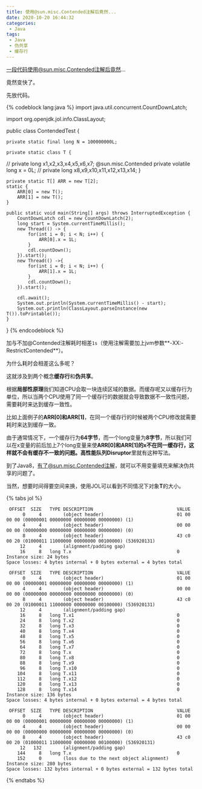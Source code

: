 ```yaml
---
title: 使用@sun.misc.Contended注解后竟然...
date: 2020-10-20 16:44:32
categories:
 - Java
tags:
 - Java
 - 伪共享
 - 缓存行
---
```


一段代码使用@sun.misc.Contended注解后竟然...

<!-- more -->

竟然变快了。

先放代码。

{% codeblock lang:java %}
import java.util.concurrent.CountDownLatch;

import org.openjdk.jol.info.ClassLayout;

public class ContendedTest {
	
	private static final long N = 100000000L;
	
	private static class T {
//		private long x1,x2,x3,x4,x5,x6,x7;
		@sun.misc.Contended
		private volatile long x = 0L;
//		private long x8,x9,x10,x11,x12,x13,x14;
	}
	

	private static T[] ARR = new T[2];
	static {
		ARR[0] = new T();
		ARR[1] = new T();
	}
	
	public static void main(String[] args) throws InterruptedException {
		CountDownLatch cdl = new CountDownLatch(2);
		long start = System.currentTimeMillis();
		new Thread(() -> {
			for(int i = 0; i < N; i++) {
				ARR[0].x = 1L;
			}
			cdl.countDown();
		}).start();
		new Thread(() ->{
			for(int i = 0; i < N; i++) {
				ARR[1].x = 1L;
			}
			cdl.countDown();
		}).start();
		
		cdl.await();
		System.out.println(System.currentTimeMillis() - start);
		System.out.println(ClassLayout.parseInstance(new T()).toPrintable());
	}

}
{% endcodeblock %}

加与不加@Contended注解耗时相差`1s`（使用注解需要加上jvm参数**-XX:-RestrictContended**）。

为什么耗时会相差这么多呢？

这就涉及到两个概念**缓存行**和**伪共享**。

根据**局部性原理**我们知道CPU会取一块连续区域的数据。而缓存呢又以缓存行为单位，所以当两个CPU使用了同一个缓存行的数据就会导致数据不一致性问题，需要耗时来达到缓存一致性。

比如上面例子的**ARR[0]**和**ARR[1]**，在同一个缓存行的时候被两个CPU修改就需要耗时来达到缓存一致。

由于通常情况下，一个缓存行为**64字节**，而一个long变量为**8字节**，所以我们可以在x变量的前后加上7个long变量来使**ARR[0]**和**ARR[1]**的x不在同一缓存行，这样就不会有缓存不一致的问题。高性能队列**Disruptor**里就有这种写法。

到了Java8，有了@sun.misc.Contended注解，就可以不用变量填充来解决伪共享的问题了。

当然，想要时间得要空间来换，使用JOL可以看到不同情况下对象**T**的大小。

{% tabs jol %}

<!-- tab 无处理 -->

```
 OFFSET  SIZE   TYPE DESCRIPTION                               VALUE
      0     4        (object header)                           01 00 00 00 (00000001 00000000 00000000 00000000) (1)
      4     4        (object header)                           00 00 00 00 (00000000 00000000 00000000 00000000) (0)
      8     4        (object header)                           43 c0 00 20 (01000011 11000000 00000000 00100000) (536920131)
     12     4        (alignment/padding gap)                  
     16     8   long T.x                                       0
Instance size: 24 bytes
Space losses: 4 bytes internal + 0 bytes external = 4 bytes total
```

<!-- endtab -->

<!-- tab 变量填充 -->

```
 OFFSET  SIZE   TYPE DESCRIPTION                               VALUE
      0     4        (object header)                           01 00 00 00 (00000001 00000000 00000000 00000000) (1)
      4     4        (object header)                           00 00 00 00 (00000000 00000000 00000000 00000000) (0)
      8     4        (object header)                           43 c0 00 20 (01000011 11000000 00000000 00100000) (536920131)
     12     4        (alignment/padding gap)                  
     16     8   long T.x1                                      0
     24     8   long T.x2                                      0
     32     8   long T.x3                                      0
     40     8   long T.x4                                      0
     48     8   long T.x5                                      0
     56     8   long T.x6                                      0
     64     8   long T.x7                                      0
     72     8   long T.x                                       0
     80     8   long T.x8                                      0
     88     8   long T.x9                                      0
     96     8   long T.x10                                     0
    104     8   long T.x11                                     0
    112     8   long T.x12                                     0
    120     8   long T.x13                                     0
    128     8   long T.x14                                     0
Instance size: 136 bytes
Space losses: 4 bytes internal + 0 bytes external = 4 bytes total
```

<!-- endtab -->

<!-- tab 注解 -->

```
 OFFSET  SIZE   TYPE DESCRIPTION                               VALUE
      0     4        (object header)                           01 00 00 00 (00000001 00000000 00000000 00000000) (1)
      4     4        (object header)                           00 00 00 00 (00000000 00000000 00000000 00000000) (0)
      8     4        (object header)                           43 c0 00 20 (01000011 11000000 00000000 00100000) (536920131)
     12   132        (alignment/padding gap)                  
    144     8   long T.x                                       0
    152     0        (loss due to the next object alignment)
Instance size: 280 bytes
Space losses: 132 bytes internal + 0 bytes external = 132 bytes total
```

<!-- endtab -->

{% endtabs %}

